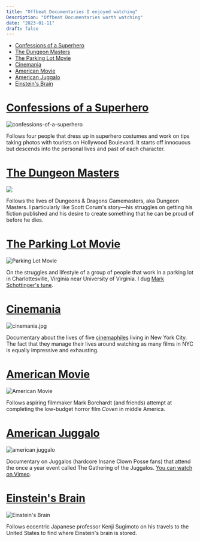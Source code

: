 ```yaml
---
title: "Offbeat Documentaries I enjoyed watching"
Description: "Offbeat Documentaries worth watching"
date: "2023-01-11"
draft: false
---
```


- [Confessions of a Superhero](#confessions-of-a-superhero)
- [The Dungeon Masters](#the-dungeon-masters)
- [The Parking Lot Movie](#the-parking-lot-movie)
- [Cinemania](#cinemania)
- [American Movie](#american-movie)
- [American Juggalo](#american-juggalo)
- [Einstein's Brain](#einsteins-brain)


# [Confessions of a Superhero](https://www.imdb.com/title/tt1016164/)

![confessions-of-a-superhero](/images/confessions-of-a-superhero.webp)

Follows four people that dress up in superhero costumes and work on tips taking photos with tourists on Hollywood Boulevard. It starts off innocuous but descends into the personal lives and past of each character.


# [The Dungeon Masters](https://www.imdb.com/title/tt0988086/)
![](/images/the-dungeon-masters.webp)

Follows the lives of Dungeons & Dragons Gamemasters, aka Dungeon Masters. I particularly like Scott Corum's story—his struggles on getting his fiction published and his desire to create something that he can be proud of before he dies.


# [The Parking Lot Movie](https://www.imdb.com/title/tt1504300/)

![Parking Lot Movie](/images/parking_lot_movie.webp)

On the struggles and lifestyle of a group of people that work in a parking lot in Charlottesville, Virginia near University of Virginia. I dug [Mark Schottinger's tune](https://www.youtube.com/watch?v=vtooQtLvC-4).


# [Cinemania](https://www.imdb.com/title/tt0281724/)

![cinemania.jpg](/images/cinemania.webp)

Documentary about the lives of five [cinemaphiles](https://en.wikipedia.org/wiki/Cinephilia) living in New York City. The fact that they manage their lives around watching as many films in NYC is equally impressive and exhausting.


# [American Movie](https://www.imdb.com/title/tt0181288/)

![American Movie](/images/american-movie.webp)

Follows aspiring filmmaker Mark Borchardt (and friends) attempt at completing the low-budget horror film _Coven_ in middle America.


# [American Juggalo](https://www.imdb.com/title/tt2062478/)

![american juggalo](/images/american-juggalo.webp)

Documentary on Juggalos (hardcore Insane Clown Posse fans) that attend the once a year event called The Gathering of the Juggalos. [You can watch on Vimeo](https://vimeo.com/29589320).

# [Einstein's Brain](https://www.imdb.com/title/tt0192519/)

![Einstein's Brain](/images/einstein-brain.webp)

Follows eccentric Japanese professor Kenji Sugimoto on his travels to the United States to find where Einstein's brain is stored.